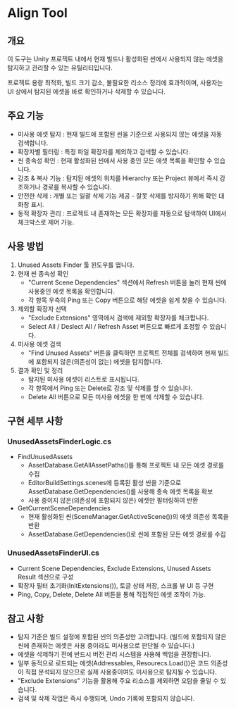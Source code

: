# Align Tool
## 개요
이 도구는 Unity 프로젝트 내에서 현재 빌드나 활성화된 씬에서 사용되지 않는 에셋을 탐지하고 관리할 수 있는 유틸리티입니다.

프로젝트 용량 최적화, 빌드 크기 감소, 불필요한 리소스 정리에 효과적이며, 사용자는 UI 상에서 탐지된 에셋을 바로 확인하거나 삭제할 수 있습니다.

## 주요 기능
- 미사용 에셋 탐지 : 현재 빌드에 포함된 씬을 기준으로 사용되지 않는 에셋을 자동 검색합니다.
- 확장자별 필터링 : 특정 파일 확장자를 제외하고 검색할 수 있습니다.
- 씬 종속성 확인 : 현재 활성화된 씬에서 사용 중인 모든 에셋 목록을 확인할 수 있습니다.
- 강조 & 복사 기능 : 탐지된 에셋의 위치를 Hierarchy 또는 Project 뷰에서 즉시 강조하거나 경로를 복사할 수 있습니다.
- 안전한 삭제 : 개별 또는 일괄 삭제 기능 제공 - 잘못 삭제를 방지하기 위해 확인 대화창 표시.
- 동적 확장자 관리 : 프로젝트 내 존재하는 모든 확장자를 자동으로 탐색하여 UI에서 체크박스로 제어 가능.

## 사용 방법
1. Unused Assets Finder 툴 윈도우를 엽니다.
2. 현재 씬 종속성 확인
    - "Current Scene Dependencies" 섹션에서 Refresh 버튼을 눌러 현재 씬에 사용중인 에셋 목록을 확인합니다.
    - 각 항목 우측의 Ping 또는 Copy 버튼으로 해당 에셋을 쉽게 찾을 수 있습니다.
3. 제외할 확장자 선택
    - "Exclude Extensions" 영역에서 검색에 제외할 확장자를 체크합니다.
    - Select All / Deslect All / Refresh Asset 버튼으로 빠르게 조정할 수 있습니다.
4. 미사용 에셋 검색
    - "Find Unused Assets" 버튼을 클릭하면 프로젝트 전체를 검색하여 현재 빌드에 포함되지 않은(의존성이 없는) 에셋을 탐지합니다.
5. 결과 확인 및 정리
    - 탐지된 미사용 에셋이 리스트로 표시됩니다.
    - 각 항목에서 Ping 또는 Delete로 강조 및 삭제를 할 수 있습니다.
    - Delete All 버튼으로 모든 미사용 에셋을 한 번에 삭제할 수 있습니다.

## 구현 세부 사항
### UnusedAssetsFinderLogic.cs
- FindUnusedAssets
    - AssetDatabase.GetAllAssetPaths()를 통해 프로젝트 내 모든 에셋 경로를 수집
    - EditorBuildSettings.scenes에 등록된 활성 씬을 기준으로 AssetDatabase.GetDependencies()를 사용해 종속 에셋 목록을 확보
    - 사용 중이지 않은(의존성에 포함되지 않은) 에셋만 필터링하여 반환
- GetCurrentSceneDependencies
    - 현재 활성화된 씬(SceneManager.GetActiveScene())의 에셋 의존성 목록을 반환
    - AssetDatabase.GetDependencies()로 씬에 포함된 모든 에셋 경로를 수집

### UnusedAssetsFinderUI.cs
- Current Scene Dependencies, Exclude Extensions, Unused Assets Result 섹션으로 구성
- 확장자 필터 초기화(InitExtensions()), 토글 상태 저장, 스크롤 뷰 UI 등 구현
- Ping, Copy, Delete, Delete All 버튼을 통해 직접적인 에셋 조작이 가능.

## 참고 사항
- 탐지 기준은 빌드 설정에 포함된 씬의 의존성만 고려합니다. (빌드에 포함되지 않은 씬에 존재하는 에셋은 사용 중이라도 미사용으로 판단될 수 있습니다.)
- 에셋을 삭제하기 전에 반드시 버전 관리 시스템을 사용해 백업을 권장합니다.
- 일부 동적으로 로드되는 에셋(Addressables, Resourecs.Load())은 코드 의존성이 직접 분석되지 않으므로 실제 사용중이여도 미사용으로 탐지될 수 있습니다.
- "Exclude Extensions" 기능을 활용해 주요 리소스를 제외하면 오탐을 줄일 수 있습니다.
- 검색 및 삭제 작업은 즉시 수행되며, Undo 기록에 포함되지 않습니다.
